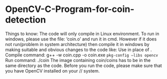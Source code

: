 # OpenCV-C-Program-for-coin-detection
Things to know:  The code will only compile in Linux environment. To run in windows, please use the file: ‘coin.o’ and run it in cmd. However if it does not run(problem in system architecture) then compile it in windows by making suitable and obvious changes to the code like: Use in place of . Compile command: g++ -w coin.cpp -o coin.exe `pkg-config –libs opencv` Run command: ./coin The image containing coin/coins has to be in the same directory as the code. Before you run the code, please make sure that you have OpenCV installed on your // system.
